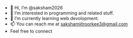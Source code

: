 - 👋 Hi, I’m @saksham2026
- 👀 I’m interested in programming and related stuff.
- 🌱 I’m currently learning web devolopment.
- 📫 You can reach me at sakshamiitroorkee3@gmail.com
- Feel free to connect 


